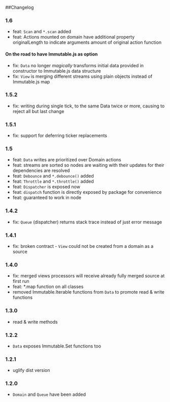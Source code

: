 ##Changelog

### 1.6

- feat: `Scan` and `*.scan` added
- feat: Actions mounted on domain have additional property originalLength to indicate arguments amount of original action function

#### On the road to have Immutable.js as option
- fix: `Data` no longer *magically* transforms initial data provided in constructor to Immutable.js data structure
- fix: `View` is merging different streams using plain objects instead of Immutable.js map

### 1.5.2
 
- fix: writing during single tick, to the same Data twice or more, causing to reject all but last change

### 1.5.1

- fix: support for deferring ticker replacements

### 1.5

- feat: `Data` writes are prioritized over Domain actions
- feat: streams are sorted so nodes are waiting with their updates for their dependencies are resolved
- feat: `Debounce` and `*.debounce()` added
- feat: `Throttle` and `*.throttle()` added
- feat: `Dispatcher` is exposed now
- feat: `dispatch` function is directly exposed by package for convenience
- feat: guaranteed to work in node

### 1.4.2

- fix: `Queue` (dispatcher) returns stack trace instead of just error message

### 1.4.1

- fix: broken contract - `View` could not be created from a domain as a source

### 1.4.0

- fix: merged views processors will receive already fully merged source at first run
- feat: *.map function on all classes
- removed Immutable.Iterable functions from `Data` to promote read & write functions

### 1.3.0

- read & write methods

### 1.2.2

- `Data` exposes Immutable.Set functions too

### 1.2.1

- uglify dist version

### 1.2.0

- `Domain` and `Queue` have been added


